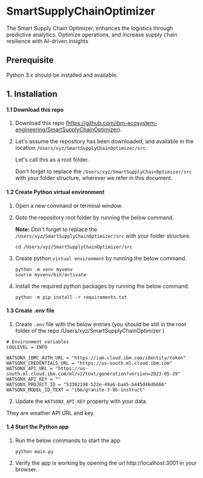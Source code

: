 # SmartSupplyChainOptimizer
The Smart Supply Chain Optimizer, enhances the logistics through predictive analytics. Optimize operations, and increase supply chain resilience with AI-driven insights

## Prerequisite

Python 3.x should be installed and available.

## 1. Installation

#### 1.1 Download this repo

1. Download this repo (https://github.com/ibm-ecosystem-engineering/SmartSupplyChainOptimizer). 

2. Let's assume the repository has been downloaded, and available in the location `/Users/xyz/SmartSupplyChainOptimizer/src`.

    Let's call this as a root folder.

    Don't forget to replace the `/Users/xyz/SmartSupplyChainOptimizer/src` with your folder structure, wherever we refer in this document.

#### 1.2 Create Python virtual environment

1. Open a new command or terminal window.

2. Goto the repository root folder by running the below command.

    **Note:** Don't forget to replace the `/Users/xyz/SmartSupplyChainOptimizer/src` with your folder structure.

    ```
    cd /Users/xyz/SmartSupplyChainOptimizer/src
    ```

3. Create python `virtual environment` by running the below command.

    ```
    python -m venv myvenv
    source myvenv/bin/activate
    ```

4. Install the required python packages by running the below command.
    ```
    python -m pip install -r requirements.txt
    ```

#### 1.3 Create .env file

1. Create `.env` file with the below entries (you should be still in the root folder of the repo /Users/xyz/SmartSupplyChainOptimizer )

```
# Environment variables
LOGLEVEL = INFO

WATSONX_IBMC_AUTH_URL = "https://iam.cloud.ibm.com/identity/token"
WATSONX_CREDENTIALS_URL = "https://us-south.ml.cloud.ibm.com"
WATSONX_API_URL = "https://us-south.ml.cloud.ibm.com/ml/v1/text/generation?version=2023-05-29"
WATSONX_API_KEY = ""
WATSONX_PROJECT_ID = "53302198-522e-49a6-ba45-b445d46db666"
WATSONX_MODEL_ID_TEXT = "ibm/granite-3-8b-instruct"

```

2. Update the `WATSONX_API_KEY` property with your data.

They are weather API URL and key.

#### 1.4 Start the Python app

1. Run the below commands to start the app

    ```
    python main.py
    ```

2. Verify the app is working by opening the url  http://localhost:3001 in your browser.
